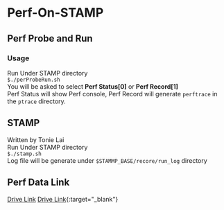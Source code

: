 # Perf-On-STAMP

## Perf Probe and Run
### Usage  
Run Under STAMP directory  
`$./perProbeRun.sh`  
You will be asked to select **Perf Status[0]** or **Perf Record[1]**  
Perf Status will show Perf console, Perf Record will generate `perftrace` in the `ptrace` directory.

## STAMP 
Written by Tonie Lai  
Run Under STAMP directory  
`$./stamp.sh`  
Log file will be generate under `$STAMMP_BASE/recore/run_log` directory

  
## Perf Data Link  
<a href="https://drive.google.com/drive/u/3/folders/1xnPyXfc4vJQ-WNxF1A-qQ3hTpccX19sG" target="_blank">Drive Link</a>
[Drive Link](https://drive.google.com/drive/u/3/folders/1xnPyXfc4vJQ-WNxF1A-qQ3hTpccX19sG){:target="_blank"}
